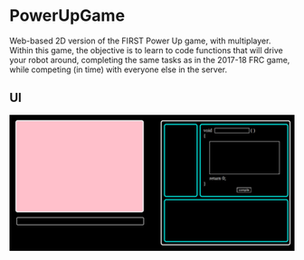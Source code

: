 # PowerUpGame
Web-based 2D version of the FIRST Power Up game, with multiplayer. Within this game, the objective is to learn to code functions that will drive your robot around, completing the same tasks as in the 2017-18 FRC game, while competing (in time) with everyone else in the server.

## UI
![UI client page](https://www.github.com/recordrobotics/PowerUpGame/raw/master/demo.png "UI client")
